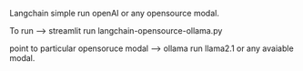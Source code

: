 
Langchain simple run openAI or any opensource modal.


To run --> streamlit run langchain-opensource-ollama.py

point to particular opensoruce modal --> ollama run llama2.1 or any avaiable modal.



